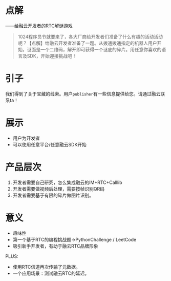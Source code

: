 # 点解
——给融云开发者的RTC解谜游戏


> 1024程序员节就要来了，各大厂商给开发者们准备了什么有趣的活动活动呢？【点解】给融云开发者准备了一题。从拨通拨通指定的机器人用户开始，谜面是一个二维码，解开即可获得一个谜底的碎片。用任意你喜欢的语言及SDK，开始迎接挑战吧！

# 引子

我们得到了关于宝藏的线索。用户`publisher`有一些信息提供给您。请通过融云联系ta！

# 展示

+ 用户为开发者
+ 可以使用任意平台/任意融云SDK开始

# 产品层次

1. 开发者需要自己研究，怎么集成融云的IM+RTC+Calllib
2. 开发者需要做视频后处理，需要按帧识别QR码
3. 开发者需要基于有限的碎片做图片识别。

# 意义

+ 趣味性
+ 第一个基于RTC的编程挑战题->PythonChallenge / LeetCode
+ 吸引新手开发者，有助于融云RTC品牌形象

PLUS: 

+ 使用RTC信道再次传输了元数据。
+ 一个应用场景：测试融云RTC的延迟。

